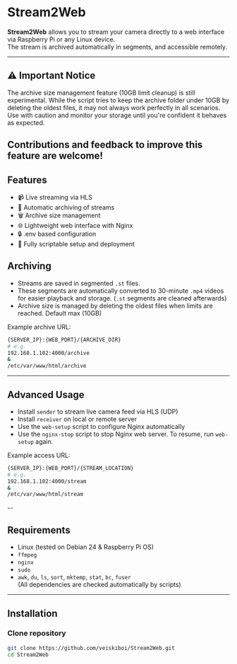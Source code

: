 # Stream2Web

**Stream2Web** allows you to stream your camera directly to a web interface via Raspberry Pi or any Linux device.  
The stream is archived automatically in segments, and accessible remotely.

---
## ⚠️ Important Notice
The archive size management feature (10GB limit cleanup) is still experimental.
While the script tries to keep the archive folder under 10GB by deleting the oldest files, it may not always work perfectly in all scenarios.
Use with caution and monitor your storage until you're confident it behaves as expected.

Contributions and feedback to improve this feature are welcome!
---
## Features

- 📹 Live streaming via HLS
- 💾 Automatic archiving of streams
- 🗑 Archive size management
- 🌐 Lightweight web interface with Nginx
- 🔒 .env based configuration
- 🚀 Fully scriptable setup and deployment

## Archiving

- Streams are saved in segmented `.st` files.  
- These segments are automatically converted to 30-minute `.mp4` videos for easier playback and storage. (`.st` segments are cleaned afterwards)
- Archive size is managed by deleting the oldest files when limits are reached. Default max (10GB)

Example archive URL:
```bash
{SERVER_IP}:{WEB_PORT}/{ARCHIVE_DIR}
# e.g.
192.168.1.102:4000/archive
&
/etc/var/www/html/archive
```
---

## Advanced Usage

- Install `sender` to stream live camera feed via HLS (UDP)
- Install `receiver` on local or remote server
- Use the `web-setup` script to configure Nginx automatically
- Use the `nginx-stop` script to stop Nginx web server. To resume, run `web-setup` again.

Example access URL:  
```bash
{SERVER_IP}:{WEB_PORT}/{STREAM_LOCATION}
# e.g.
192.168.1.102:4000/stream
&
/etc/var/www/html/stream
```
--

## Requirements

- Linux (tested on Debian 24 & Raspberry Pi OS)
- `ffmpeg`
- `nginx`
- `sudo`
- `awk`, `du`, `ls`, `sort`, `mktemp`, `stat`, `bc`, `fuser`  
(All dependencies are checked automatically by scripts)

---

## Installation

### Clone repository

```bash
git clone https://github.com/veiskiboi/Stream2Web.git
cd Stream2Web
```
